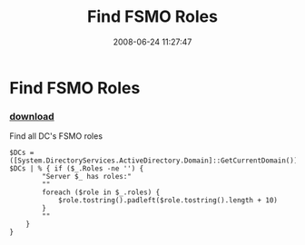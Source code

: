 ﻿---
pid:            429
poster:         Joel De La Torre
title:          Find FSMO Roles
date:           2008-06-24 11:27:47
format:         posh
parent:         0
parent:         0

---

# Find FSMO Roles

### [download](429.ps1)

Find all DC's FSMO roles

```posh
$DCs = ([System.DirectoryServices.ActiveDirectory.Domain]::GetCurrentDomain()).DomainControllers
$DCs | % { if ($_.Roles -ne '') {
		"Server $_ has roles:"
		""
		foreach ($role in $_.roles) {
			$role.tostring().padleft($role.tostring().length + 10)
		}
		""
	}
}
```
